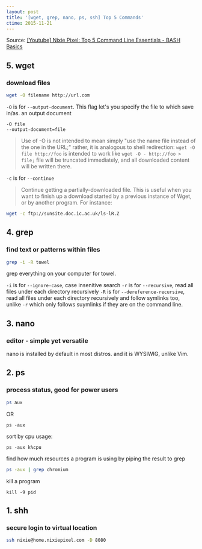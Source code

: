 ```yaml
---
layout: post
title: '[wget, grep, nano, ps, ssh] Top 5 Commands'
ctime: 2015-11-21
---
```


Source: [[Youtube] Nixie Pixel: Top 5 Command Line Essentials - BASH Basics](https://www.youtube.com/watch?v=DbC6vQLczQA)

## 5. wget
### download files

```bash
wget -O filename http://url.com
```

`-O` is for `--output-document`. This flag let's you specify the file to which save in/as. an output document

```
-O file
--output-document=file
```
> Use of -O is not intended to mean simply "use the name file instead of the one in the URL;" rather, it is analogous to shell redirection: 
`wget -O file http://foo` is intended to work like `wget -O - http://foo > file;` file will be truncated immediately, and all downloaded content will be written there.
           
           
           
           
`-c` is for `--continue`
> Continue getting a partially-downloaded file.  This is useful when you want to finish up a download started by a previous instance of Wget, or by another program.  For instance:

```bash
wget -c ftp://sunsite.doc.ic.ac.uk/ls-lR.Z
```

## 4. grep
### find text or patterns within files

```bash
grep -i -R towel 
```

grep everything on your computer for towel.

`-i` is for `--ignore-case`, case insenitive search
`-r` is for `--recursive`, read all files under each directory recursively
`-R` is for `--dereference-recursive`, read all files under each directory recursively and follow symlinks too, unlike `-r` which only follows suymlinks if they are on the command line.

## 3. nano
### editor - simple yet versatile
nano is installed by default in most distros. and it is WYSIWIG, unlike Vim.

## 2. ps
### process status, good for power users

```bash
ps aux
```
OR 

    ps -aux

sort by cpu usage:

    ps -aux k%cpu
    
find how much resources a program is using by piping the result to grep

```bash
ps -aux | grep chromium
```

kill a program

    kill -9 pid 


## 1. shh
### secure login to virtual location

```bash
ssh nixie@home.nixiepixel.com -D 8080
```    